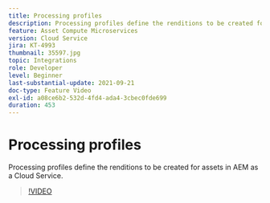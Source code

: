 ```yaml
---
title: Processing profiles
description: Processing profiles define the renditions to be created for assets in AEM as a Cloud Service.
feature: Asset Compute Microservices
version: Cloud Service
jira: KT-4993
thumbnail: 35597.jpg
topic: Integrations
role: Developer
level: Beginner
last-substantial-update: 2021-09-21
doc-type: Feature Video
exl-id: a08ce6b2-532d-4fd4-ada4-3cbec0fde699
duration: 453
---
```

# Processing profiles

Processing profiles define the renditions to be created for assets in AEM as a Cloud Service.

>[!VIDEO](https://video.tv.adobe.com/v/35597?quality=12&learn=on)
